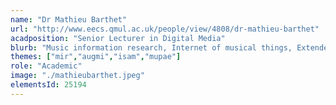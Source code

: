 ```yaml
---
name: "Dr Mathieu Barthet"
url: "http://www.eecs.qmul.ac.uk/people/view/4808/dr-mathieu-barthet"
acadposition: "Senior Lecturer in Digital Media"
blurb: "Music information research, Internet of musical things, Extended reality, New interfaces for musical expression, Semantic audio, Music perception (timbre, emotions), Audience-Performer interaction, Participatory art"
themes: ["mir","augmi","isam","mupae"]
role: "Academic"
image: "./mathieubarthet.jpeg"
elementsId: 25194
---
```

